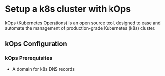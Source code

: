 # Setup a k8s cluster with kOps

kOps (Kubernetes Operations) is an open source tool, designed to ease and automate the management of production-grade Kubernetes (k8s) cluster. 

## kOps Configuration

### kOps Prerequisites
* A domain for k8s DNS records


